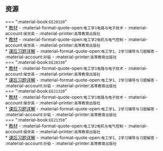 ## 资源  
=== ":material-book:`EE20320`"  
    * [教材](https://api.ecylt.top/v1/lanzou_link?url=https://cqu-openlib.lanzout.com/iaFTe23okw4b&type=down) - :material-format-quote-open:`电工学1电路与电子技术` - :material-account:`侯世英` - :material-printer:`高等教育出版社`  
    * [教材](https://api.ecylt.top/v1/lanzou_link?url=https://cqu-openlib.lanzout.com/iHj4l23okkhc&type=down) - :material-format-quote-open:`电工学2电机与电气控制` - :material-account:`侯世英` - :material-printer:`高等教育出版社`  
        * [课后习题详解](https://api.ecylt.top/v1/lanzou_link?url=https://cqu-openlib.lanzout.com/izttL23okalg&type=down) - :material-format-quote-open:`电工学1、2学习辅导与习题解答` - :material-account:`孙韬` - :material-printer:`高等教育出版社`  
=== ":material-book:`EE20330`"  
    * [教材](https://api.ecylt.top/v1/lanzou_link?url=https://cqu-openlib.lanzout.com/iaFTe23okw4b&type=down) - :material-format-quote-open:`电工学1电路与电子技术` - :material-account:`侯世英` - :material-printer:`高等教育出版社`  
        * [课后习题详解](https://api.ecylt.top/v1/lanzou_link?url=https://cqu-openlib.lanzout.com/izttL23okalg&type=down) - :material-format-quote-open:`电工学1、2学习辅导与习题解答` - :material-account:`孙韬` - :material-printer:`高等教育出版社`  
=== ":material-book:`EE21320`"  
    * [教材](https://api.ecylt.top/v1/lanzou_link?url=https://cqu-openlib.lanzout.com/iaFTe23okw4b&type=down) - :material-format-quote-open:`电工学1电路与电子技术` - :material-account:`侯世英` - :material-printer:`高等教育出版社`  
        * [课后习题详解](https://api.ecylt.top/v1/lanzou_link?url=https://cqu-openlib.lanzout.com/izttL23okalg&type=down) - :material-format-quote-open:`电工学1、2学习辅导与习题解答` - :material-account:`孙韬` - :material-printer:`高等教育出版社`  
=== ":material-book:`EE21350`"  
    * [教材](https://api.ecylt.top/v1/lanzou_link?url=https://cqu-openlib.lanzout.com/iHj4l23okkhc&type=down) - :material-format-quote-open:`电工学2电机与电气控制` - :material-account:`侯世英` - :material-printer:`高等教育出版社`  
        * [课后习题详解](https://api.ecylt.top/v1/lanzou_link?url=https://cqu-openlib.lanzout.com/izttL23okalg&type=down) - :material-format-quote-open:`电工学1、2学习辅导与习题解答` - :material-account:`孙韬` - :material-printer:`高等教育出版社`  